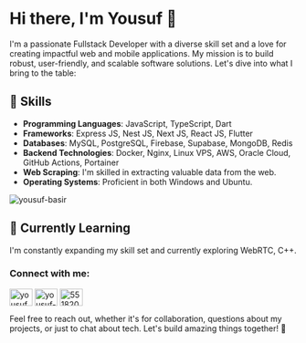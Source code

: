 # Hi there, I'm Yousuf 👋

I'm a passionate Fullstack Developer with a diverse skill set and a love for creating impactful web and mobile applications. My mission is to build robust, user-friendly, and scalable software solutions. Let's dive into what I bring to the table:

## 🔧 Skills

- **Programming Languages**: JavaScript, TypeScript, Dart
- **Frameworks**: Express JS, Nest JS, Next JS, React JS, Flutter
- **Databases**: MySQL, PostgreSQL, Firebase, Supabase, MongoDB, Redis
- **Backend Technologies**: Docker, Nginx, Linux VPS, AWS, Oracle Cloud, GitHub Actions, Portainer
- **Web Scraping**: I'm skilled in extracting valuable data from the web.
- **Operating Systems**: Proficient in both Windows and Ubuntu.

<p><img align="center" src="https://github-readme-stats.vercel.app/api/top-langs?username=yousuf-basir&show_icons=true&locale=en&layout=compact" alt="yousuf-basir" /></p>

## 🌱 Currently Learning

I'm constantly expanding my skill set and currently exploring WebRTC, C++.

<h3 align="left">Connect with me:</h3>
<p align="left">
<a href="https://dev.to/yousufbasir" target="blank"><img align="center" src="https://raw.githubusercontent.com/rahuldkjain/github-profile-readme-generator/master/src/images/icons/Social/devto.svg" alt="yousufbasir" height="30" width="40" /></a>
<a href="https://linkedin.com/in/yousuf-basir" target="blank"><img align="center" src="https://raw.githubusercontent.com/rahuldkjain/github-profile-readme-generator/master/src/images/icons/Social/linked-in-alt.svg" alt="yousuf-basir" height="30" width="40" /></a>
<a href="https://stackoverflow.com/users/5518201" target="blank"><img align="center" src="https://raw.githubusercontent.com/rahuldkjain/github-profile-readme-generator/master/src/images/icons/Social/stack-overflow.svg" alt="5518201" height="30" width="40" /></a>
</p>

Feel free to reach out, whether it's for collaboration, questions about my projects, or just to chat about tech. Let's build amazing things together! 🚀
